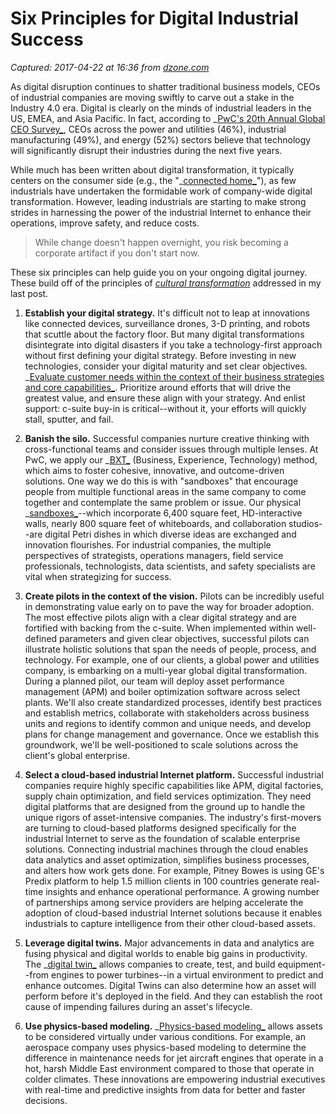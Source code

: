 # Six Principles for Digital Industrial Success

_Captured: 2017-04-22 at 16:36 from [dzone.com](https://dzone.com/articles/six-principles-for-digital-industrial-success?oid=twitter&utm_content=buffer68a77&utm_medium=social&utm_source=twitter.com&utm_campaign=buffer)_

As digital disruption continues to shatter traditional business models, CEOs of industrial companies are moving swiftly to carve out a stake in the Industry 4.0 era. Digital is clearly on the minds of industrial leaders in the US, EMEA, and Asia Pacific. In fact, according to _[PwC's 20th Annual Global CEO Survey_](http://www.pwc.com/gx/en/ceo-agenda/ceosurvey/2017/gx.html), CEOs across the power and utilities (46%), industrial manufacturing (49%), and energy (52%) sectors believe that technology will significantly disrupt their industries during the next five years.

While much has been written about digital transformation, it typically centers on the consumer side (e.g., the "_[connected home_](https://www.pwc.com/CISconnectedhome?WT.mc_id=CT1-PL52-DM2-TR1-LS4-ND21-BPA1-CN_CIS.IoT-IoTSOCIAL)"), as few industrials have undertaken the formidable work of company-wide digital transformation. However, leading industrials are starting to make strong strides in harnessing the power of the industrial Internet to enhance their operations, improve safety, and reduce costs.

> While change doesn't happen overnight, you risk becoming a corporate artifact if you don't start now.

These six principles can help guide you on your ongoing digital journey. These build off of the principles of _[cultural transformation](https://dzone.com/articles/transform-your-culture-to-reboot-productivity-in-t)_ addressed in my last post.

  1. **Establish your digital strategy.** It's difficult not to leap at innovations like connected devices, surveillance drones, 3-D printing, and robots that scuttle about the factory floor. But many digital transformations disintegrate into digital disasters if you take a technology-first approach without first defining your digital strategy. Before investing in new technologies, consider your digital maturity and set clear objectives. _[Evaluate customer needs within the context of their business strategies and core capabilities_](http://usblogs.pwc.com/emerging-technology/industrial-manufacturers-should-set-sights-on-digital-operations-not-just-products/). Prioritize around efforts that will drive the greatest value, and ensure these align with your strategy. And enlist support: c-suite buy-in is critical--without it, your efforts will quickly stall, sputter, and fail.  
  

  2. **Banish the silo.** Successful companies nurture creative thinking with cross-functional teams and consider issues through multiple lenses. At PwC, we apply our _[BXT_](https://digital.pwc.com/en/bxt.html) (Business, Experience, Technology) method, which aims to foster cohesive, innovative, and outcome-driven solutions. One way we do this is with "sandboxes" that encourage people from multiple functional areas in the same company to come together and contemplate the same problem or issue. Our physical _[sandboxes_](https://digital.pwc.com/content/dam/pwc-digital/US/FeaturedVideos/Abstracts/pwc_sandbox2.pdf)--which incorporate 6,400 square feet, HD-interactive walls, nearly 800 square feet of whiteboards, and collaboration studios--are digital Petri dishes in which diverse ideas are exchanged and innovation flourishes. For industrial companies, the multiple perspectives of strategists, operations managers, field service professionals, technologists, data scientists, and safety specialists are vital when strategizing for success.  
  

  3. **Create pilots in the context of the vision.** Pilots can be incredibly useful in demonstrating value early on to pave the way for broader adoption. The most effective pilots align with a clear digital strategy and are fortified with backing from the c-suite. When implemented within well-defined parameters and given clear objectives, successful pilots can illustrate holistic solutions that span the needs of people, process, and technology. For example, one of our clients, a global power and utilities company, is embarking on a multi-year global digital transformation. During a planned pilot, our team will deploy asset performance management (APM) and boiler optimization software across select plants. We'll also create standardized processes, identify best practices and establish metrics, collaborate with stakeholders across business units and regions to identify common and unique needs, and develop plans for change management and governance. Once we establish this groundwork, we'll be well-positioned to scale solutions across the client's global enterprise.  
  

  4. **Select a cloud-based industrial Internet platform.** Successful industrial companies require highly specific capabilities like APM, digital factories, supply chain optimization, and field services optimization. They need digital platforms that are designed from the ground up to handle the unique rigors of asset-intensive companies. The industry's first-movers are turning to cloud-based platforms designed specifically for the industrial Internet to serve as the foundation of scalable enterprise solutions. Connecting industrial machines through the cloud enables data analytics and asset optimization, simplifies business processes, and alters how work gets done. For example, Pitney Bowes is using GE's Predix platform to help 1.5 million clients in 100 countries generate real-time insights and enhance operational performance. A growing number of partnerships among service providers are helping accelerate the adoption of cloud-based industrial Internet solutions because it enables industrials to capture intelligence from their other cloud-based assets.  
  

  5. **Leverage digital twins.** Major advancements in data and analytics are fusing physical and digital worlds to enable big gains in productivity. The _[digital twin_](http://usblogs.pwc.com/emerging-technology/digital-twins/) allows companies to create, test, and build equipment--from engines to power turbines--in a virtual environment to predict and enhance outcomes. Digital Twins can also determine how an asset will perform before it's deployed in the field. And they can establish the root cause of impending failures during an asset's lifecycle.  
  

  6. **Use physics-based modeling.** _[Physics-based modeling_](http://www.strategy-business.com/article/The-Thought-Leader-Interview-Bill-Ruh?gko=9ae51) allows assets to be considered virtually under various conditions. For example, an aerospace company uses physics-based modeling to determine the difference in maintenance needs for jet aircraft engines that operate in a hot, harsh Middle East environment compared to those that operate in colder climates. These innovations are empowering industrial executives with real-time and predictive insights from data for better and faster decisions.
